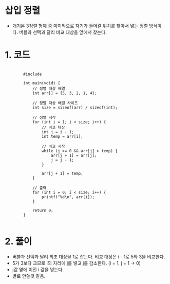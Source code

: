 # 삽입 정렬

+ 개기본 3정렬 형제 중 마지막으로 자기가 들어갈 위치를 찾아서 넣는 정렬 방식이다. 버블과 선택과 달리 비교 대상을 앞에서 찾는다.

# 1. 코드

<pre>
    <code>
        #include <stdio.h>

        int main(void) {
            // 정렬 대상 배열
            int arr[] = {5, 3, 2, 1, 4};
            
            // 정렬 대상 배열 사이즈
            int size = sizeof(arr) / sizeof(int);
            
            // 정렬 시작
            for (int i = 1; i < size; i++) {
                // 비교 대상
                int j = i - 1;
                int temp = arr[i];
                
                // 비교 시작
                while (j >= 0 && arr[j] > temp) {
                    arr[j + 1] = arr[j];
                    j = j - 1;
                }
                
                arr[j + 1] = temp;
            }
            
            // 출력	
            for (int i = 0; i < size; i++) {
                printf("%d\n", arr[i]);
            }
            
            return 0;
        }
    </code>
</pre>

# 2. 풀이

+ 버블과 선택과 달리 최초 대상을 1로 잡는다. 비교 대상은 i - 1로 5와 3을 비교한다.
+ 5가 3보다 크므로 i의 자리에 j를 넣고 j를 감소한다. (i = 1, j = 1 -> 0)
+ j값 옆에 이전 i 값을 넣는다.
+ 별로 안쓸것 같음.